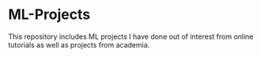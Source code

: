 # ML-Projects
This repository includes ML projects I have done out of interest from online tutorials as well as projects from academia.
